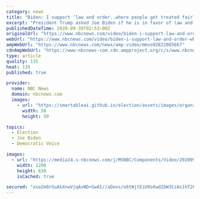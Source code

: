```yaml
---
category: news
title: "Biden: I support ‘law and order..where people get treated fairly’"
excerpt: "President Trump asked Joe Biden if he is in favor of law and order. Biden said he is advocating for community policing and, “law and order with justice where people get treated fairly.”"
publishedDateTime: 2020-09-30T02:53:00Z
originalUrl: "https://www.nbcnews.com/video/biden-i-support-law-and-order-where-people-get-treated-fairly-92822085667"
webUrl: "https://www.nbcnews.com/video/biden-i-support-law-and-order-where-people-get-treated-fairly-92822085667"
ampWebUrl: "https://www.nbcnews.com/news/amp-video/mmvo92822085667"
cdnAmpWebUrl: "https://www-nbcnews-com.cdn.ampproject.org/c/s/www.nbcnews.com/news/amp-video/mmvo92822085667"
type: article
quality: 135
heat: 135
published: true

provider:
  name: NBC News
  domain: nbcnews.com
  images:
    - url: "https://smartableai.github.io/election/assets/images/organizations/nbcnews.com-50x50.jpg"
      width: 50
      height: 50

topics:
  - Election
  - Joe Biden
  - Democratic Voice

images:
  - url: "https://media14.s-nbcnews.com/j/MSNBC/Components/Video/202009/bidenlawandorder.nbcnews-fp-1200-630.jpg"
    width: 1200
    height: 630
    isCached: true

secured: "xxo2m8rGuAkXnwVjqAvWD+GwAI//aDexs/o6tWjtEiU9sKwd2bW3CzAs1hT20B4zb4RU+P+N/ws14NUunarcKkTgOdE7fJ0lDqucQKoZSmgiuQTB48OaQe4fc5wvBmoNetwqA8t81yaIShTt1lEZeDsv/RqrvC1ylnB+fUeWtaNApE7pRfabFy1iD1EBz3M/CY3j2WVne9mCosAbS8M24mEEAfBmYH7gN+Gwewnh2M8ZiJBmihL9TxReiPZQCaIjGpFa/qKGJylnjPjaXm8SMbhE2q9B0phPN5LqE5opSF3QrmGBlGfdT4mNuHCSewJvt2JHEYBVZkDplUy35xy28x3kMnp95NbvFmQp5qOxk90=;Xuzi23rcLYOvFdzpjETEjw=="
---
```


